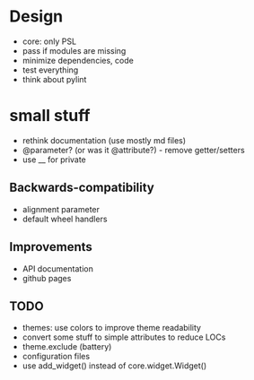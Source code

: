 # Design
- core: only PSL
- pass if modules are missing
- minimize dependencies, code
- test everything
- think about pylint

# small stuff
- rethink documentation (use mostly md files)
- @parameter? (or was it @attribute?) - remove getter/setters
- use __ for private

## Backwards-compatibility
- alignment parameter
- default wheel handlers

## Improvements
- API documentation
- github pages

## TODO
- themes: use colors to improve theme readability
- convert some stuff to simple attributes to reduce LOCs
- theme.exclude (battery)
- configuration files
- use add_widget() instead of core.widget.Widget()
